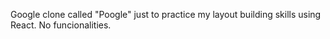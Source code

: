 Google clone called "Poogle" just to practice my layout building skills using React. No funcionalities.

